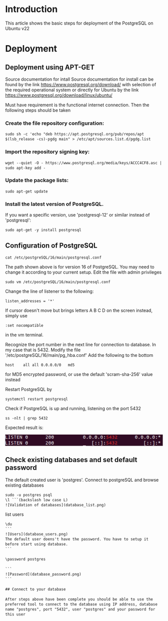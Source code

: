 # Introduction

This article shows the basic steps for deployment of the PostgreSQL on Ubuntu v22

# Deployment

## Deployment using APT-GET

Source documentation for intall
Source documentation for install can be found by the link
https://www.postgresql.org/download/ with selection of the required operational system or directly for Ubuntu by the link https://www.postgresql.org/download/linux/ubuntu/

Must have requirement is the functional internet connection.
Then the following steps should be taken

### Create the file repository configuration:

```
sudo sh -c 'echo "deb https://apt.postgresql.org/pub/repos/apt $(lsb_release -cs)-pgdg main" > /etc/apt/sources.list.d/pgdg.list
```

### Import the repository signing key:

```
wget --quiet -O - https://www.postgresql.org/media/keys/ACCC4CF8.asc | sudo apt-key add -
```

### Update the package lists:

```
sudo apt-get update
```

### Install the latest version of PostgreSQL.

If you want a specific version, use 'postgresql-12' or similar instead of 'postgresql':

```
sudo apt-get -y install postgresql
```

## Configuration of PostgreSQL

```
cat /etc/postgreSQL/16/main/postgresql.conf
```

The path shown above is for version 16 of PostgreSQL. You may need to change it according to your current setup.
Edit the file with admin privileges

```
sudo vm /etc/postgreSQL/16/main/postgresql.conf
```

Change the line of listener to the following:

```
listen_addresses = '*'
```

If cursor doesn't move but brings letters A B C D on the screen instead, simply use

```
:set nocompatible
```

in the vm terminal.

Recognize the port number in the next line for connection to database. In my case that is 5432.
Modify the file '/etc/postgreSQL/16/main/pg_hba.conf'
Add the following to the bottom

```
host    all all 0.0.0.0/0   md5
```

for MD5 encrypted password, or use the default 'scram-sha-256' value instead

Restart PostgreSQL by

```
systemctl restart postgresql
```

Check if PostgreSQL is up and running, listening on the port 5432

```
ss -nlt | grep 5432
```

Expected result is:

![Port](image_port.png)

## Check existing databases and set default password

The default created user is 'postgres'. Connect to postgreSQL and browse existing databases

````
sudo -u postgres psql
\l ```(backslash low case L)
![Validation of databases](database_list.png)
````

list users

````
\du
```
![Users](database_users.png)
The default user doens't have the password. You have to setup it before start using database.
```

\password postgres

```
![Password](database_password.png)
```

## Connect to your database

After steps above have been complete you should be able to use the preferred tool to connect to the database using IP address, database name "postgres", port "5432", user "postgres" and your password for this user
````
